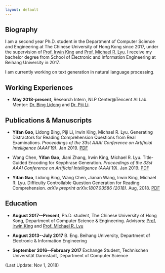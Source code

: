 ```yaml
---
layout: default
---
```


## Biography
I am a second year Ph.D. student in the Department of Computer Science and Engineering at The Chinese University of Hong Kong since 2017, under the supervision of [Prof. Irwin King](http://www.cse.cuhk.edu.hk/irwin.king/) and [Prof. Michael R. Lyu](http://www.cse.cuhk.edu.hk/lyu/). I receive my bachelor degree from School of Electronic and Information Engineering at Beihang University in 2017.

I am currently working on text generation in natural language processing.

## Working Experiences
- **May 2018-present**, Research Intern, NLP Center@Tencent AI Lab. Mentor: [Dr. Bing Lidong](https://lidongbing.github.io/) and [Dr. Piji Li](http://lipiji.com).

## Publications & Manuscripts
- **Yifan Gao**, Lidong Bing, Piji Li, Irwin King, Michael R. Lyu. Generating Distractors for Reading Comprehension Questions from Real Examinations. _Proceedings of the 33st AAAI Conference on Artificial Intelligence (AAAI'19)_. Jan 2019. [PDF](https://arxiv.org/abs/1809.02768)

- Wang Chen, **Yifan Gao**, Jiani Zhang, Irwin King, Michael R. Lyu. Title-Guided Encoding for Keyphrase Generation. _Proceedings of the 33st AAAI Conference on Artificial Intelligence (AAAI'19)_. Jan 2019. [PDF](https://arxiv.org/abs/1808.08575)

- **Yifan Gao**, Lidong Bing, Wang Chen, Jianan Wang, Irwin King, Michael R. Lyu. Difficulty Controllable Question Generation for Reading Comprehension. _arXiv preprint arXiv:1807.03586 (2018)_. Aug, 2018. [PDF](https://arxiv.org/abs/1807.03586)

## Education
- **August 2017--Present**, Ph.D. student, The Chinese University of Hong Kong, Department of Computer Science & Engineering. Advisors: [Prof. Irwin King](http://www.cse.cuhk.edu.hk/irwin.king/) and [Prof. Michael R. Lyu](http://www.cse.cuhk.edu.hk/lyu/)

- **August 2013--July 2017** B. Eng. Beihang University, Department of Electronic & Information Engineering

- **September 2016--February 2017** Exchange Student, Technischen Universität Darmstadt, Department of Computer Science

(Last Update: Nov 1, 2018)
